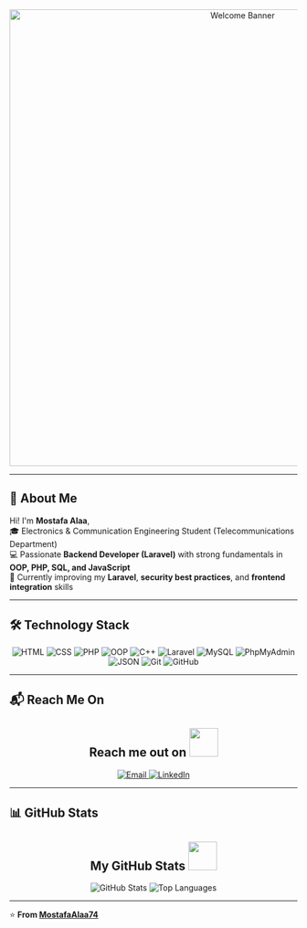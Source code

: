 <!-- Header Section -->
<div align="center">
  <img src="https://github.com/MostafaAlaa74/MostafaAlaa74/blob/main/images/header.png" width="800px" alt="Welcome Banner">
</div>

---

## 👋 About Me
Hi! I'm **Mostafa Alaa**,  
🎓 Electronics & Communication Engineering Student (Telecommunications Department)  
💻 Passionate **Backend Developer (Laravel)** with strong fundamentals in **OOP, PHP, SQL, and JavaScript**  
🚀 Currently improving my **Laravel**, **security best practices**, and **frontend integration** skills  

---

## 🛠 Technology Stack

<p align="center">

<!-- Frontend -->
<img src="https://img.shields.io/badge/HTML-%23E34F26.svg?style=for-the-badge&logo=html5&logoColor=white" alt="HTML">
<img src="https://img.shields.io/badge/CSS-%231572B6.svg?style=for-the-badge&logo=css3&logoColor=white" alt="CSS">


<!-- Programming Languages -->

<img src="https://img.shields.io/badge/PHP-%23777BB4.svg?style=for-the-badge&logo=php&logoColor=white" alt="PHP">
<img src="https://img.shields.io/badge/OOP-%2300ADD8.svg?style=for-the-badge&logo=codeforces&logoColor=white" alt="OOP">
<img src="https://img.shields.io/badge/C++-%2300599C.svg?style=for-the-badge&logo=c%2B%2B&logoColor=white" alt="C++">

<!-- Backend & Frameworks -->
<img src="https://img.shields.io/badge/Laravel-%23FF2D20.svg?style=for-the-badge&logo=laravel&logoColor=white" alt="Laravel">

<!-- Databases -->
<img src="https://img.shields.io/badge/MySQL-%234479A1.svg?style=for-the-badge&logo=mysql&logoColor=white" alt="MySQL">
<img src="https://img.shields.io/badge/PhpMyAdmin-%23666970.svg?style=for-the-badge&logo=phpmyadmin&logoColor=white" alt="PhpMyAdmin">

<!-- Tools -->
<img src="https://img.shields.io/badge/JSON-%23000000.svg?style=for-the-badge&logo=json&logoColor=white" alt="JSON">
<img src="https://img.shields.io/badge/Git-%23F05032.svg?style=for-the-badge&logo=git&logoColor=white" alt="Git">
<img src="https://img.shields.io/badge/GitHub-%23181717.svg?style=for-the-badge&logo=github&logoColor=white" alt="GitHub">

</p>

---
## 📬 Reach Me On

<h2 align="center">Reach me out on <img src="https://media0.giphy.com/media/jqNPzdTTxQfOgOqpO4/source.gif" width="50"></h2>

<p align="center">
<a href="mailto:mostafa.alaa7453@gmail.com">
<img src="https://img.shields.io/badge/Email-%23D14836.svg?style=for-the-badge&logo=gmail&logoColor=white" alt="Email">
</a>
<a href="www.linkedin.com/in/mostafa-alaa74">
<img src="https://img.shields.io/badge/LinkedIn-%230077B5.svg?style=for-the-badge&logo=linkedin&logoColor=white" alt="LinkedIn">
</a>
</p>

---

## 📊 GitHub Stats

<h2 align="center">My GitHub Stats <img src="https://media.giphy.com/media/VgCDAzcKvsR6OM0uWg/giphy.gif" width="50"></h2>

<p align="center">
  <img src="https://github-readme-stats.vercel.app/api?username=MostafaAlaa74&show_icons=true&theme=radical&line_height=27" alt="GitHub Stats">
  <img src="https://github-readme-stats.vercel.app/api/top-langs/?username=MostafaAlaa74&hide=html,css&theme=radical" alt="Top Languages">
</p>

---

⭐ **From [MostafaAlaa74](https://github.com/MostafaAlaa74)**
